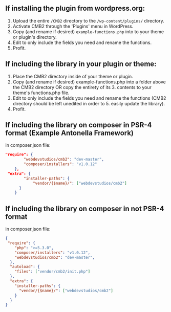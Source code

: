 ## If installing the plugin from wordpress.org:

1. Upload the entire `/CMB2` directory to the `/wp-content/plugins/` directory.
2. Activate CMB2 through the 'Plugins' menu in WordPress.
3. Copy (and rename if desired) `example-functions.php` into to your theme or plugin's directory.
4. Edit to only include the fields you need and rename the functions.
5. Profit.

## If including the library in your plugin or theme:

1. Place the CMB2 directory inside of your theme or plugin.
2. Copy (and rename if desired) example-functions.php into a folder above the CMB2 directory OR copy the entirety of its 3. contents to your theme's functions.php file.
4. Edit to only include the fields you need and rename the functions (CMB2 directory should be left unedited in order to 5. easily update the library).
6. Profit.

## If including the library on composer in PSR-4 format (Example Antonella Framework)

in composer.json file:

```json
"require": {
        "webdevstudios/cmb2": "dev-master",
        "composer/installers": "v1.0.12"
    },
 "extra": {
        "installer-paths": {
            "vendor/{$name}/": ["webdevstudios/cmb2"]
      }
    }
```

## If including the library on composer  in not PSR-4 format

in composer.json file:

```json
{
 "require": {
    "php": ">=5.3.0",
    "composer/installers": "v1.0.12",
    "webdevstudios/cmb2": "dev-master",
  },
  "autoload": {
    "files": ["vendor/cmb2/init.php"]
  },
  "extra": {
    "installer-paths": {
      "vendor/{$name}/": ["webdevstudios/cmb2"]
    }
  } 
}
```
